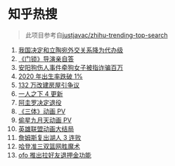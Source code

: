 # 知乎热搜

> 此项目参考自[justjavac/zhihu-trending-top-search](https://github.com/justjavac/zhihu-trending-top-search/blob/main/utils.ts)

<!-- BEGIN -->
  <!-- 最后更新时间:Sun Nov 21 2021 12:16:40 GMT+0000 (Coordinated Universal Time) -->
  1. [我国决定和立陶宛外交关系降为代办级](https://www.zhihu.com/search?q=立陶宛)
1. [《门锁》导演亲自答](https://www.zhihu.com/search?q=门锁)
1. [安阳狗伤人事件牵狗女子被指诈骗百万](https://www.zhihu.com/search?q=安阳狗伤人)
1. [2020 年出生率跌破 1%](https://www.zhihu.com/search?q=出生率)
1. [132 万改建房屋引争议](https://www.zhihu.com/search?q=梦想改造家)
1. [一人之下 4 更新](https://www.zhihu.com/search?q=一人之下4)
1. [阿圭罗决定退役](https://www.zhihu.com/search?q=阿圭罗)
1. [《三体》动画 PV](https://www.zhihu.com/search?q=三体)
1. [偷星九月天动画 PV](https://www.zhihu.com/search?q=偷星九月天)
1. [英雄联盟动画大结局](https://www.zhihu.com/search?q=英雄联盟双城之战)
1. [詹姆斯复出湖人 3 连败](https://www.zhihu.com/search?q=湖人)
1. [哈登准三双篮网胜魔术](https://www.zhihu.com/search?q=篮网)
1. [ofo 推出拉好友退押金功能](https://www.zhihu.com/search?q=ofo退押金)
  <!-- END -->
